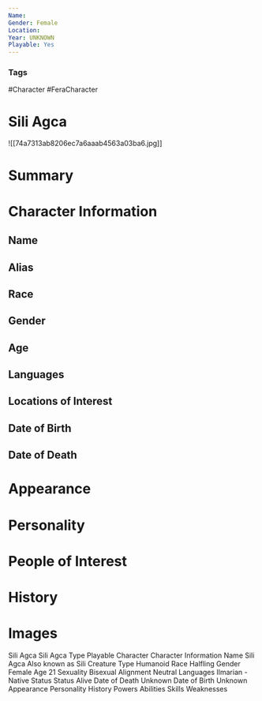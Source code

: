 ```yaml
---
Name: 
Gender: Female
Location: 
Year: UNKNOWN
Playable: Yes
---
```


### Tags
#Character #FeraCharacter 

# Sili Agca
![[74a7313ab8206ec7a6aaab4563a03ba6.jpg]]

# Summary


# Character Information

## Name

## Alias

## Race

## Gender

## Age

## Languages

## Locations of Interest

## Date of Birth

## Date of Death

# Appearance

# Personality

# People of Interest

# History

# Images

Sili Agca  Sili Agca 
Type 
Playable Character 
Character Information 
Name 
Sili Agca 
Also known as 
Sili 
Creature Type 
Humanoid 
Race 
Halfling 
Gender 
Female 
Age 
21 
Sexuality 
Bisexual 
Alignment 
Neutral 
Languages 
Ilmarian - Native 
Status 
Status 
Alive 
Date of Death 
Unknown 
Date of Birth 
Unknown 
Appearance
Personality
History
Powers
Abilities
Skills 
Weaknesses